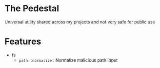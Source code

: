 # The Pedestal

Universal utility shared across my projects and not very safe for public use

# Features

+ fs
  + `path::normalize` : Normalize malicious path input